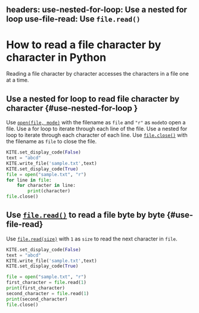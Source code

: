 headers:
  use-nested-for-loop: Use a nested for loop
  use-file-read: Use `file.read()`
---
# How to read a file character by character in Python
Reading a file character by character accesses the characters in a file one at a time.

## Use a nested for loop to read file character by character {#use-nested-for-loop }
Use [`open(file, mode)`](kite-sym:builtins.open) with the filename as `file` and `"r"` as `mode`to open a file. Use a for loop to iterate through each line of the file. Use a nested for loop to iterate through each character of each line. Use [`file.close()`](kite-sym:builtins.file.close) with the filename as `file` to close the file.
```python
KITE.set_display_code(False)
text = "abcd"
KITE.write_file('sample.txt',text)
KITE.set_display_code(True)
file = open("sample.txt", "r")
for line in file:
    for character in line:
        print(character)
file.close()
```

## Use [`file.read()`](kite-sym:builtins.file.read) to read a file byte by byte {#use-file-read}
Use [`file.read(size)`](kite-sym:builtins.file.read) with `1` as `size` to read the next character in `file`.

```python
KITE.set_display_code(False)
text = "abcd"
KITE.write_file('sample.txt',text)
KITE.set_display_code(True)

file = open("sample.txt", "r")
first_character = file.read(1)
print(first_character)
second_character = file.read(1)
print(second_character)
file.close()
```
